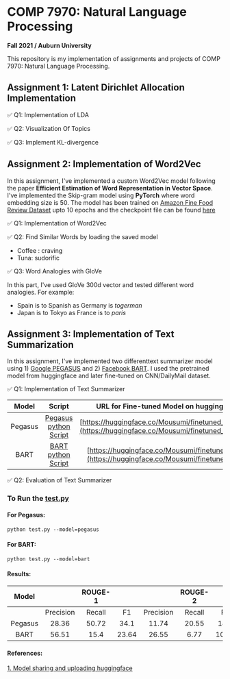 # COMP 7970: Natural Language Processing
**Fall 2021 / Auburn University**

This repository is my implementation of assignments and projects of COMP 7970: Natural Language Processing. 

## Assignment 1: Latent Dirichlet Allocation Implementation

✅ Q1: Implementation of LDA

✅ Q2: Visualization Of Topics

✅ Q3: Implement KL-divergence

## Assignment 2: Implementation of Word2Vec

In this assignment, I've implemented a custom Word2Vec model following the paper **Efficient Estimation of Word Representation in Vector Space**. I've implemented the Skip-gram model using **PyTorch** where word embedding size is 50. The model has been trained on [Amazon Fine Food Review Dataset](https://www.kaggle.com/snap/amazon-fine-food-reviews) upto 10 epochs and the checkpoint file can be found [here](https://github.com/Mousumi44/Natural-Language-Processing/blob/main/assignment%202/my_checkpoint.pth.tar)

✅ Q1: Implementation of Word2Vec

✅ Q2: Find Similar Words by loading the saved model

* Coffee : craving 
* Tuna: sudorific

✅ Q3: Word Analogies with GloVe

In this part, I've used GloVe 300d vector and tested different word analogies. For example:
* Spain is to Spanish as Germany is *togerman*
* Japan is to Tokyo as France is to *paris*

## Assignment 3: Implementation of Text Summarization

In this assignment, I've implemented two differenttext summarizer model using 1) [Google PEGASUS](https://huggingface.co/transformers/model_doc/pegasus.html) and 2) [Facebook BART](https://huggingface.co/transformers/model_doc/bart.html). I used the pretrained model from huggingface and later fine-tuned on CNN/DailyMail dataset.


✅ Q1: Implementation of Text Summarizer

|  Model  |         Script        | URL for Fine-tuned Model on huggingface |
|:-------:|:---------------------:|:---------------------------------------:|
| Pegasus | [Pegasus python Script](https://github.com/Mousumi44/Natural-Language-Processing/blob/main/assignment3/pegasus_finetune_cnn.py) | [https://huggingface.co/Mousumi/finetuned_pegasus](https://huggingface.co/Mousumi/finetuned_pegasus)                                       |
|   BART  |   [BART python Script](https://github.com/Mousumi44/Natural-Language-Processing/blob/main/assignment3/bart_finetune_cnn.py)  | [https://huggingface.co/Mousumi/finetuned_bart](https://huggingface.co/Mousumi/finetuned_bart)                                     |

✅ Q2: Evaluation of Text Summarizer 

### To Run the [test.py](https://github.com/Mousumi44/Natural-Language-Processing/blob/main/assignment3/test.py)

#### For Pegasus:

```
python test.py --model=pegasus
```

#### For BART:

```
python test.py --model=bart
```

#### Results:

|  Model  |           | ROUGE-1 |       |           | ROUGE-2 |       |           | ROUGE-3 |      |           | ROUGE-L |       |
|:-------:|:---------:|:-------:|:-----:|:---------:|:-------:|:-----:|:---------:|:-------:|:----:|:---------:|:-------:|:-----:|
|         | Precision |  Recall |   F1  | Precision |  Recall |   F1  | Precision |  Recall |  F1  | Precision |  Recall |   F1  |
| Pegasus |   28.36   |  50.72  |  34.1 |   11.74   |  20.55  |  14.0 |    6.63   |  11.41  | 7.79 |   18.37   |  33.83  | 22.25 |
|   BART  |   56.51   |   15.4  | 23.64 |   26.55   |   6.77  | 10.52 |   14.93   |   3.58  | 5.61 |    46.1   |  12.56  | 19.27 |

#### References:

[1. Model sharing and uploading huggingface](https://huggingface.co/transformers/model_sharing.html)


